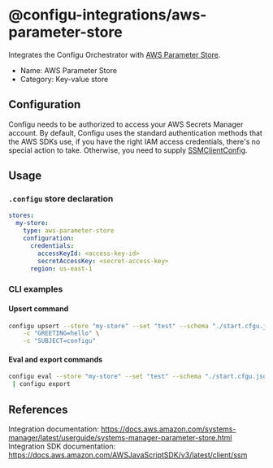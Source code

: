 # @configu-integrations/aws-parameter-store

Integrates the Configu Orchestrator with [AWS Parameter Store](https://docs.aws.amazon.com/systems-manager/latest/userguide/systems-manager-parameter-store.html).

- Name: AWS Parameter Store
- Category: Key-value store

## Configuration

Configu needs to be authorized to access your AWS Secrets Manager account. By default, Configu uses the standard authentication methods that the AWS SDKs use, if you have the right IAM access credentials, there's no special action to take. Otherwise, you need to supply [SSMClientConfig](https://docs.aws.amazon.com/AWSJavaScriptSDK/v3/latest/Package/-aws-sdk-client-ssm/Interface/SSMClientConfig/).

## Usage

### `.configu` store declaration

```yaml
stores:
  my-store:
    type: aws-parameter-store
    configuration:
      credentials:
        accessKeyId: <access-key-id>
        secretAccessKey: <secret-access-key>
      region: us-east-1
```

### CLI examples

#### Upsert command

```bash
configu upsert --store "my-store" --set "test" --schema "./start.cfgu.json" \
    -c "GREETING=hello" \
    -c "SUBJECT=configu"
````

#### Eval and export commands

```bash
configu eval --store "my-store" --set "test" --schema "./start.cfgu.json" \
 | configu export
 ```

## References

Integration documentation: https://docs.aws.amazon.com/systems-manager/latest/userguide/systems-manager-parameter-store.html
Integration SDK documentation: https://docs.aws.amazon.com/AWSJavaScriptSDK/v3/latest/client/ssm




